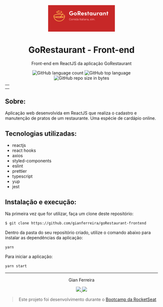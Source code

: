 <h3 align="center">
  <img alt="GoRestaurants" src="https://github.com/gianferreira/goRestaurant-frontend/blob/master/readme-logo.png" width="220px"/>
</h3>

<h1 align="center">
  GoRestaurant - Front-end
</h1>

<p align="center">Front-end em ReactJS da aplicação GoRestaurant</p>

<p align="center">
  <img alt="GitHub language count" src="https://img.shields.io/github/languages/count/gianferreira/goRestaurant-frontend">
  <img alt="GitHub top language" src="https://img.shields.io/github/languages/top/gianferreira/goRestaurant-frontend">
  <img alt="GitHub repo size in bytes" src="https://img.shields.io/github/repo-size/gianferreira/goRestaurant-frontend">
</p>

<table>
  <tr>
    <td>
    </td>
  </tr>
  <tr>
    <td>
    </td>
  </tr>
</table>

## Sobre:

Aplicação web desenvolvida em ReactJS que realiza o cadastro e manutenção de pratos de um restaurante. Uma espécie de cardápio online.

## Tecnologias utilizadas:

- reactjs
- react hooks
- axios
- styled-components
- eslint
- prettier
- typescript
- yup
- jest

## Instalação e execução:

Na primeira vez que for utilizar, faça um clone deste repositório:

```bash
$ git clone https://github.com/gianferreira/goRestaurant-frontend
```

Dentro da pasta do seu repositório criado, utilize o comando abaixo para instalar as dependências da aplicação:

```bash
yarn
```

Para iniciar a aplicação:

```bash
yarn start
```

---

<p align="center"> Gian Ferreira </p>
<p align="center">
  <a alt="Gian Ferreira" href="https://www.linkedin.com/in/gian-ferreira-7750a9179/">
    <img src="https://img.shields.io/badge/LinkedIn-Gian_Ferreira-7750a9179?logo=linkedin"/>
  </a>
  <a alt="Gian Ferreira" href="https://github.com/gianferreira">
    <img src="https://img.shields.io/badge/Gian_Ferreira-GitHub-000?logo=github"/>
  </a>
</p>

<blockquote align="center">
  Este projeto foi desenvolvimento durante o
    <a href="https://rocketseat.com.br/gostack">
      Bootcamp da RocketSeat
    </a>
</blockquote>
